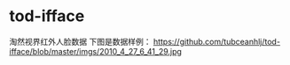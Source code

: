 # tod-ifface
淘然视界红外人脸数据
下图是数据样例：
https://github.com/tubceanhlj/tod-ifface/blob/master/imgs/2010_4_27_6_41_29.jpg
